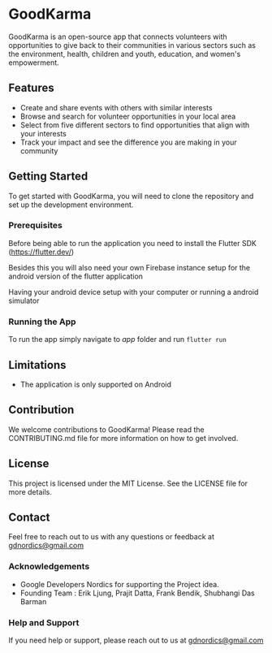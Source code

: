 # GoodKarma
GoodKarma is an open-source app that connects volunteers with opportunities to give back to their communities in various sectors such as the environment, health, children and youth, education, and women's empowerment.

## Features
- Create and share events with others with similar interests
- Browse and search for volunteer opportunities in your local area
- Select from five different sectors to find opportunities that align with your interests
- Track your impact and see the difference you are making in your community

## Getting Started
To get started with GoodKarma, you will need to clone the repository and set up the development environment.

### Prerequisites
Before being able to run the application you need to install the Flutter SDK (https://flutter.dev/)

Besides this you will also need your own Firebase instance setup for the android version of the flutter application

Having your android device setup with your computer or running a android simulator

### Running the App
To run the app simply navigate to *app* folder and run `flutter run`

## Limitations
- The application is only supported on Android

## Contribution
We welcome contributions to GoodKarma! Please read the CONTRIBUTING.md file for more information on how to get involved.

## License
This project is licensed under the MIT License. See the LICENSE file for more details.

## Contact
Feel free to reach out to us with any questions or feedback at gdnordics@gmail.com

### Acknowledgements
- Google Developers Nordics for supporting the Project idea.
- Founding Team : Erik Ljung, Prajit Datta, Frank Bendik, Shubhangi Das Barman


### Help and Support
If you need help or support, please reach out to us at gdnordics@gmail.com
